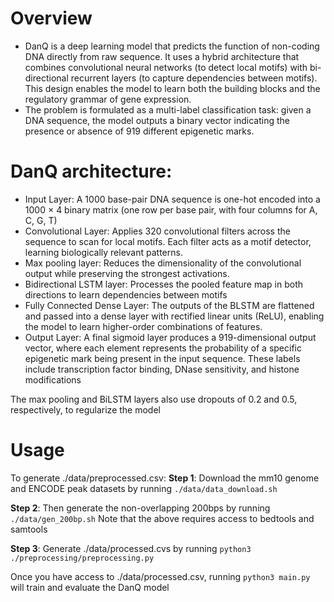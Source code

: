 # Overview 
- DanQ is a deep learning model that predicts the function of non-coding DNA directly from raw sequence. It uses a hybrid architecture that combines convolutional neural networks (to detect local motifs) with bi-directional recurrent layers (to capture dependencies between motifs). This design enables the model to learn both the building blocks and the regulatory grammar of gene expression.
- The problem is formulated as a multi-label classification task: given a DNA sequence, the model outputs a binary vector indicating the presence or absence of 919 different epigenetic marks.

# DanQ architecture:
- Input Layer: A 1000 base-pair DNA sequence is one-hot encoded into a 1000 × 4 binary matrix (one row per base pair, with four columns for A, C, G, T)
- Convolutional Layer: Applies 320 convolutional filters across the sequence to scan for local motifs. Each filter acts as a motif detector, learning biologically relevant patterns.
- Max pooling layer: Reduces the dimensionality of the convolutional output while preserving the strongest activations.
- Bidirectional LSTM layer: Processes the pooled feature map in both directions to learn dependencies between motifs
- Fully Connected Dense Layer: The outputs of the BLSTM are flattened and passed into a dense layer with rectified linear units (ReLU), enabling the model to learn higher-order combinations of features.
- Output Layer: A final sigmoid layer produces a 919-dimensional output vector, where each element represents the probability of a specific epigenetic mark being present in the input sequence. These labels include transcription factor binding, DNase sensitivity, and histone modifications
		
The max pooling and BiLSTM layers also use dropouts of 0.2 and 0.5,
respectively, to regularize the model

# Usage 
To generate ./data/preprocessed.csv: 
__Step 1__: Download the mm10 genome and ENCODE peak datasets by running 
```./data/data_download.sh```

__Step 2__: Then generate the non-overlapping 200bps by running 
```./data/gen_200bp.sh``` 
Note that the above requires access to bedtools and samtools

__Step 3__: Generate ./data/processed.cvs by running
```python3 ./preprocessing/preprocessing.py``` 

Once you have access to ./data/processed.csv, running 
```python3 main.py```
will train and evaluate the DanQ model 
